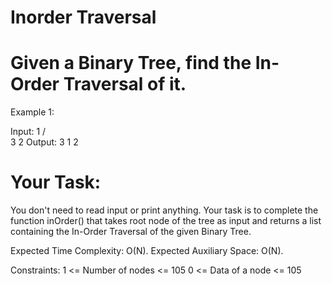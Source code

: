 # Inorder Traversal

# Given a Binary Tree, find the In-Order Traversal of it.

Example 1:

Input:
       1
     /  \
    3    2
Output: 3 1 2

# Your Task:
You don't need to read input or print anything. Your task is to complete the function inOrder() that takes root node of the tree as input and returns a list containing the In-Order Traversal of the given Binary Tree.

Expected Time Complexity: O(N).
Expected Auxiliary Space: O(N).

Constraints:
1 <= Number of nodes <= 105
0 <= Data of a node <= 105

